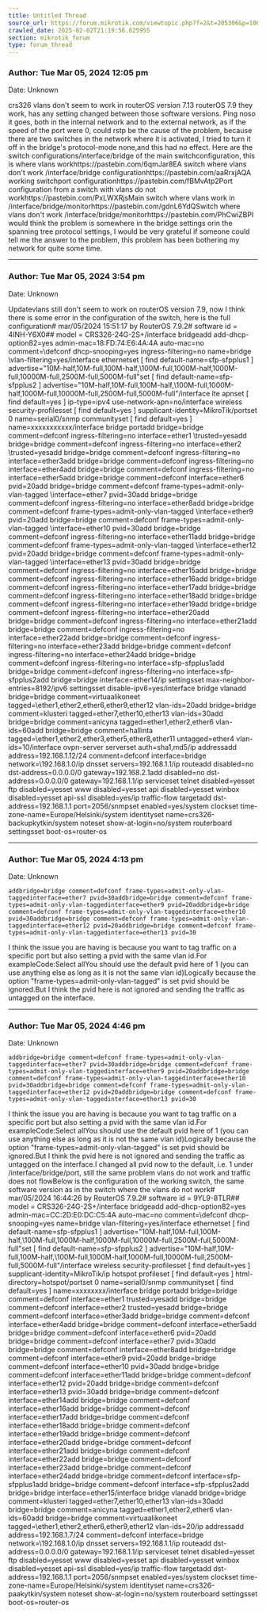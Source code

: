 ```yaml
---
title: Untitled Thread
source_url: https://forum.mikrotik.com/viewtopic.php?f=2&t=205306&p=1060939#p1060939
crawled_date: 2025-02-02T21:19:56.625955
section: mikrotik_forum
type: forum_thread
---
```


### Author: Tue Mar 05, 2024 12:05 pm
Date: Unknown

crs326 vlans don't seem to work in routerOS version 7.13 routerOS 7.9 they work, has any setting changed between those software versions. Ping noso it goes, both in the internal network and to the external network, as if the speed of the port were 0, could rstp be the cause of the problem, because there are two switches in the network where it is activated, I tried to turn it off in the bridge's protocol-mode none,and this had no effect. Here are the switch configurations/interface/bridge of the main switchconfiguration, this is where vlans workhttps://pastebin.com/6qmJar8EA switch where vlans don't work /interface/bridge configurationhttps://pastebin.com/aaRrxjAQA working switchport configurationhttps://pastebin.com/fBMvAtp2Port configuration from a switch with vlans do not workhttps://pastebin.com/PxLWXRjsMain switch where vlans work in /interface/bridge/monitorhttps://pastebin.com/gdnL6YdQSwitch where vlans don't work /interface/bridge/monitorhttps://pastebin.com/PhCwiZBPI would think the problem is somewhere in the bridge settings orin the spanning tree protocol settings, I would be very grateful if someone could tell me the answer to the problem, this problem has been bothering my network for quite some time.


---
### Author: Tue Mar 05, 2024 3:54 pm
Date: Unknown

Updatevlans still don't seem to work on routerOS version 7.9, now I think there is some error in the configuration of the switch, here is the full configuration# mar/05/2024 15:51:17 by RouterOS 7.9.2# software id = 4INH-Y6X0## model = CRS326-24G-2S+/interface bridgeadd add-dhcp-option82=yes admin-mac=18:FD:74:E6:4A:4A auto-mac=no comment=\defconf dhcp-snooping=yes ingress-filtering=no name=bridge \vlan-filtering=yes/interface ethernetset [ find default-name=sfp-sfpplus1 ] advertise="10M-half,10M-full,100M-half,\100M-full,1000M-half,1000M-full,10000M-full,2500M-full,5000M-full"set [ find default-name=sfp-sfpplus2 ] advertise="10M-half,10M-full,100M-half,\100M-full,1000M-half,1000M-full,10000M-full,2500M-full,5000M-full"/interface lte apnset [ find default=yes ] ip-type=ipv4 use-network-apn=no/interface wireless security-profilesset [ find default=yes ] supplicant-identity=MikroTik/portset 0 name=serial0/snmp communityset [ find default=yes ] name=xxxxxxxxxxx/interface bridge portadd bridge=bridge comment=defconf ingress-filtering=no interface=ether1 \trusted=yesadd bridge=bridge comment=defconf ingress-filtering=no interface=ether2 \trusted=yesadd bridge=bridge comment=defconf ingress-filtering=no interface=ether3add bridge=bridge comment=defconf ingress-filtering=no interface=ether4add bridge=bridge comment=defconf ingress-filtering=no interface=ether5add bridge=bridge comment=defconf interface=ether6 pvid=20add bridge=bridge comment=defconf frame-types=admit-only-vlan-tagged \interface=ether7 pvid=30add bridge=bridge comment=defconf ingress-filtering=no interface=ether8add bridge=bridge comment=defconf frame-types=admit-only-vlan-tagged \interface=ether9 pvid=20add bridge=bridge comment=defconf frame-types=admit-only-vlan-tagged \interface=ether10 pvid=30add bridge=bridge comment=defconf ingress-filtering=no interface=ether11add bridge=bridge comment=defconf frame-types=admit-only-vlan-tagged \interface=ether12 pvid=20add bridge=bridge comment=defconf frame-types=admit-only-vlan-tagged \interface=ether13 pvid=30add bridge=bridge comment=defconf ingress-filtering=no interface=ether15add bridge=bridge comment=defconf ingress-filtering=no interface=ether16add bridge=bridge comment=defconf ingress-filtering=no interface=ether17add bridge=bridge comment=defconf ingress-filtering=no interface=ether18add bridge=bridge comment=defconf ingress-filtering=no interface=ether19add bridge=bridge comment=defconf ingress-filtering=no interface=ether20add bridge=bridge comment=defconf ingress-filtering=no interface=ether21add bridge=bridge comment=defconf ingress-filtering=no interface=ether22add bridge=bridge comment=defconf ingress-filtering=no interface=ether23add bridge=bridge comment=defconf ingress-filtering=no interface=ether24add bridge=bridge comment=defconf ingress-filtering=no interface=sfp-sfpplus1add bridge=bridge comment=defconf ingress-filtering=no interface=sfp-sfpplus2add bridge=bridge interface=ether14/ip settingsset max-neighbor-entries=8192/ipv6 settingsset disable-ipv6=yes/interface bridge vlanadd bridge=bridge comment=virtuaalikoneet tagged=\ether1,ether2,ether6,ether9,ether12 vlan-ids=20add bridge=bridge comment=klusteri tagged=ether7,ether10,ether13 vlan-ids=30add bridge=bridge comment=anicyna tagged=ether1,ether2,ether6 vlan-ids=60add bridge=bridge comment=hallinta tagged=\ether1,ether2,ether3,ether5,ether8,ether11 untagged=ether4 vlan-ids=10/interface ovpn-server serverset auth=sha1,md5/ip addressadd address=192.168.1.12/24 comment=defconf interface=bridge network=\192.168.1.0/ip dnsset servers=192.168.1.1/ip routeadd disabled=no dst-address=0.0.0.0/0 gateway=192.168.2.1add disabled=no dst-address=0.0.0.0/0 gateway=192.168.1.1/ip serviceset telnet disabled=yesset ftp disabled=yesset www disabled=yesset api disabled=yesset winbox disabled=yesset api-ssl disabled=yes/ip traffic-flow targetadd dst-address=192.168.1.1 port=2056/snmpset enabled=yes/system clockset time-zone-name=Europe/Helsinki/system identityset name=crs326-backupkytkin/system noteset show-at-login=no/system routerboard settingsset boot-os=router-os


---
### Author: Tue Mar 05, 2024 4:13 pm
Date: Unknown

```
addbridge=bridge comment=defconf frame-types=admit-only-vlan-taggedinterface=ether7 pvid=30addbridge=bridge comment=defconf frame-types=admit-only-vlan-taggedinterface=ether9 pvid=20addbridge=bridge comment=defconf frame-types=admit-only-vlan-taggedinterface=ether10 pvid=30addbridge=bridge comment=defconf frame-types=admit-only-vlan-taggedinterface=ether12 pvid=20addbridge=bridge comment=defconf frame-types=admit-only-vlan-taggedinterface=ether13 pvid=30
```

I think the issue you are having is because you want to tag traffic on a specific port but also setting a pvid with the same vlan id.For exampleCode:Select allYou should use the default pvid here of 1 (you can use anything else as long as it is not the same vlan id)Logically because the option "frame-types=admit-only-vlan-tagged" is set pvid should be ignored.But I think the pvid here is not ignored and sending the traffic as untagged on the interface.


---
### Author: Tue Mar 05, 2024 4:46 pm
Date: Unknown

```
addbridge=bridge comment=defconf frame-types=admit-only-vlan-taggedinterface=ether7 pvid=30addbridge=bridge comment=defconf frame-types=admit-only-vlan-taggedinterface=ether9 pvid=20addbridge=bridge comment=defconf frame-types=admit-only-vlan-taggedinterface=ether10 pvid=30addbridge=bridge comment=defconf frame-types=admit-only-vlan-taggedinterface=ether12 pvid=20addbridge=bridge comment=defconf frame-types=admit-only-vlan-taggedinterface=ether13 pvid=30
```

I think the issue you are having is because you want to tag traffic on a specific port but also setting a pvid with the same vlan id.For exampleCode:Select allYou should use the default pvid here of 1 (you can use anything else as long as it is not the same vlan id)Logically because the option "frame-types=admit-only-vlan-tagged" is set pvid should be ignored.But I think the pvid here is not ignored and sending the traffic as untagged on the interface.I changed all pvid now to the default, i.e. 1 under /interface/bridge/port, still the same problem vlans do not work and traffic does not flowBelow is the configuration of the working switch, the same software version as in the switch where the vlans do not work# mar/05/2024 16:44:26 by RouterOS 7.9.2# software id = 9YL9-8TLR## model = CRS326-24G-2S+/interface bridgeadd add-dhcp-option82=yes admin-mac=CC:2D:E0:DC:C5:4A auto-mac=no comment=\defconf dhcp-snooping=yes name=bridge vlan-filtering=yes/interface ethernetset [ find default-name=sfp-sfpplus1 ] advertise="10M-half,10M-full,100M-half,\100M-full,1000M-half,1000M-full,10000M-full,2500M-full,5000M-full"set [ find default-name=sfp-sfpplus2 ] advertise="10M-half,10M-full,100M-half,\100M-full,1000M-half,1000M-full,10000M-full,2500M-full,5000M-full"/interface wireless security-profilesset [ find default=yes ] supplicant-identity=MikroTik/ip hotspot profileset [ find default=yes ] html-directory=hotspot/portset 0 name=serial0/snmp communityset [ find default=yes ] name=xxxxxxxx/interface bridge portadd bridge=bridge comment=defconf interface=ether1 trusted=yesadd bridge=bridge comment=defconf interface=ether2 trusted=yesadd bridge=bridge comment=defconf interface=ether3add bridge=bridge comment=defconf interface=ether4add bridge=bridge comment=defconf interface=ether5add bridge=bridge comment=defconf interface=ether6 pvid=20add bridge=bridge comment=defconf interface=ether7 pvid=30add bridge=bridge comment=defconf interface=ether8add bridge=bridge comment=defconf interface=ether9 pvid=20add bridge=bridge comment=defconf interface=ether10 pvid=30add bridge=bridge comment=defconf interface=ether11add bridge=bridge comment=defconf interface=ether12 pvid=20add bridge=bridge comment=defconf interface=ether13 pvid=30add bridge=bridge comment=defconf interface=ether14add bridge=bridge comment=defconf interface=ether16add bridge=bridge comment=defconf interface=ether17add bridge=bridge comment=defconf interface=ether18add bridge=bridge comment=defconf interface=ether19add bridge=bridge comment=defconf interface=ether20add bridge=bridge comment=defconf interface=ether21add bridge=bridge comment=defconf interface=ether22add bridge=bridge comment=defconf interface=ether23add bridge=bridge comment=defconf interface=ether24add bridge=bridge comment=defconf interface=sfp-sfpplus1add bridge=bridge comment=defconf interface=sfp-sfpplus2add bridge=bridge interface=ether15/interface bridge vlanadd bridge=bridge comment=klusteri tagged=ether7,ether10,ether13 vlan-ids=30add bridge=bridge comment=anicyna tagged=ether1,ether2,ether6 vlan-ids=60add bridge=bridge comment=virtuaalikoneet tagged=\ether1,ether2,ether6,ether9,ether12 vlan-ids=20/ip addressadd address=192.168.1.7/24 comment=defconf interface=bridge network=\192.168.1.0/ip dnsset servers=192.168.1.1/ip routeadd dst-address=0.0.0.0/0 gateway=192.168.1.1/ip serviceset telnet disabled=yesset ftp disabled=yesset www disabled=yesset api disabled=yesset winbox disabled=yesset api-ssl disabled=yes/ip traffic-flow targetadd dst-address=192.168.1.1 port=2056/snmpset enabled=yes/system clockset time-zone-name=Europe/Helsinki/system identityset name=crs326-paakytkin/system noteset show-at-login=no/system routerboard settingsset boot-os=router-os

